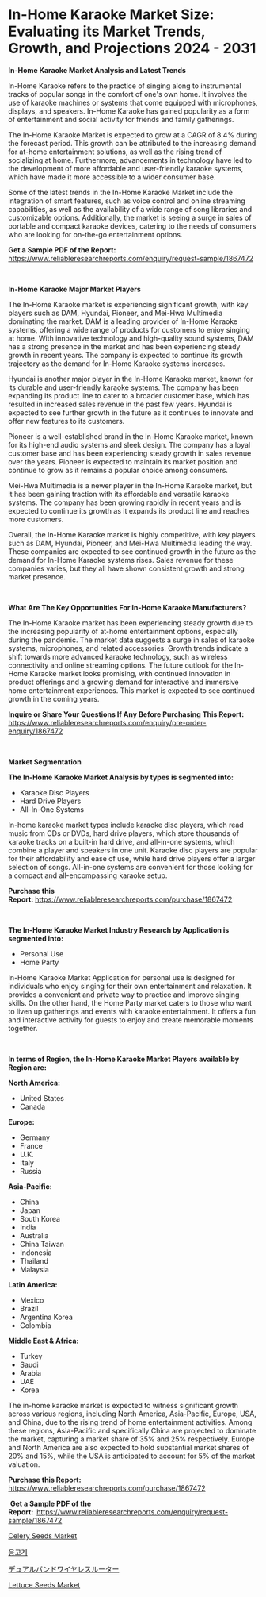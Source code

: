 <p><h1>In-Home Karaoke Market Size: Evaluating its Market Trends, Growth, and Projections 2024 - 2031</h1></p><p><strong>In-Home Karaoke Market Analysis and Latest Trends</strong></p>
<p><p>In-Home Karaoke refers to the practice of singing along to instrumental tracks of popular songs in the comfort of one's own home. It involves the use of karaoke machines or systems that come equipped with microphones, displays, and speakers. In-Home Karaoke has gained popularity as a form of entertainment and social activity for friends and family gatherings.</p><p>The In-Home Karaoke Market is expected to grow at a CAGR of 8.4% during the forecast period. This growth can be attributed to the increasing demand for at-home entertainment solutions, as well as the rising trend of socializing at home. Furthermore, advancements in technology have led to the development of more affordable and user-friendly karaoke systems, which have made it more accessible to a wider consumer base.</p><p>Some of the latest trends in the In-Home Karaoke Market include the integration of smart features, such as voice control and online streaming capabilities, as well as the availability of a wide range of song libraries and customizable options. Additionally, the market is seeing a surge in sales of portable and compact karaoke devices, catering to the needs of consumers who are looking for on-the-go entertainment options.</p></p>
<p><strong>Get a Sample PDF of the Report:&nbsp;</strong> <a href="https://www.reliableresearchreports.com/enquiry/request-sample/1867472">https://www.reliableresearchreports.com/enquiry/request-sample/1867472</a></p>
<p>&nbsp;</p>
<p><strong>In-Home Karaoke Major Market Players</strong></p>
<p><p>The In-Home Karaoke market is experiencing significant growth, with key players such as DAM, Hyundai, Pioneer, and Mei-Hwa Multimedia dominating the market. DAM is a leading provider of In-Home Karaoke systems, offering a wide range of products for customers to enjoy singing at home. With innovative technology and high-quality sound systems, DAM has a strong presence in the market and has been experiencing steady growth in recent years. The company is expected to continue its growth trajectory as the demand for In-Home Karaoke systems increases.</p><p>Hyundai is another major player in the In-Home Karaoke market, known for its durable and user-friendly karaoke systems. The company has been expanding its product line to cater to a broader customer base, which has resulted in increased sales revenue in the past few years. Hyundai is expected to see further growth in the future as it continues to innovate and offer new features to its customers.</p><p>Pioneer is a well-established brand in the In-Home Karaoke market, known for its high-end audio systems and sleek design. The company has a loyal customer base and has been experiencing steady growth in sales revenue over the years. Pioneer is expected to maintain its market position and continue to grow as it remains a popular choice among consumers.</p><p>Mei-Hwa Multimedia is a newer player in the In-Home Karaoke market, but it has been gaining traction with its affordable and versatile karaoke systems. The company has been growing rapidly in recent years and is expected to continue its growth as it expands its product line and reaches more customers.</p><p>Overall, the In-Home Karaoke market is highly competitive, with key players such as DAM, Hyundai, Pioneer, and Mei-Hwa Multimedia leading the way. These companies are expected to see continued growth in the future as the demand for In-Home Karaoke systems rises. Sales revenue for these companies varies, but they all have shown consistent growth and strong market presence.</p></p>
<p>&nbsp;</p>
<p><strong>What Are The Key Opportunities For In-Home Karaoke Manufacturers?</strong></p>
<p><p>The In-Home Karaoke market has been experiencing steady growth due to the increasing popularity of at-home entertainment options, especially during the pandemic. The market data suggests a surge in sales of karaoke systems, microphones, and related accessories. Growth trends indicate a shift towards more advanced karaoke technology, such as wireless connectivity and online streaming options. The future outlook for the In-Home Karaoke market looks promising, with continued innovation in product offerings and a growing demand for interactive and immersive home entertainment experiences. This market is expected to see continued growth in the coming years.</p></p>
<p><strong>Inquire or Share Your Questions If Any Before Purchasing This Report:</strong> <a href="https://www.reliableresearchreports.com/enquiry/pre-order-enquiry/1867472">https://www.reliableresearchreports.com/enquiry/pre-order-enquiry/1867472</a></p>
<p>&nbsp;</p>
<p><strong>Market Segmentation</strong></p>
<p><strong>The In-Home Karaoke Market Analysis by types is segmented into:</strong></p>
<p><ul><li>Karaoke Disc Players</li><li>Hard Drive Players</li><li>All-In-One Systems</li></ul></p>
<p><p>In-home karaoke market types include karaoke disc players, which read music from CDs or DVDs, hard drive players, which store thousands of karaoke tracks on a built-in hard drive, and all-in-one systems, which combine a player and speakers in one unit. Karaoke disc players are popular for their affordability and ease of use, while hard drive players offer a larger selection of songs. All-in-one systems are convenient for those looking for a compact and all-encompassing karaoke setup.</p></p>
<p><strong>Purchase this Report:&nbsp;</strong><a href="https://www.reliableresearchreports.com/purchase/1867472">https://www.reliableresearchreports.com/purchase/1867472</a></p>
<p>&nbsp;</p>
<p><strong>The In-Home Karaoke Market Industry Research by Application is segmented into:</strong></p>
<p><ul><li>Personal Use</li><li>Home Party</li></ul></p>
<p><p>In-Home Karaoke Market Application for personal use is designed for individuals who enjoy singing for their own entertainment and relaxation. It provides a convenient and private way to practice and improve singing skills. On the other hand, the Home Party market caters to those who want to liven up gatherings and events with karaoke entertainment. It offers a fun and interactive activity for guests to enjoy and create memorable moments together.</p></p>
<p>&nbsp;</p>
<p><strong>In terms of Region, the In-Home Karaoke Market Players available by Region are:</strong></p>
<p>
    <p> <strong> North America: </strong>
        <ul>
            <li>United States</li>
            <li>Canada</li>
        </ul>
        </p> 
    <p> <strong> Europe: </strong>
        <ul>
            <li>Germany</li>
            <li>France</li>
            <li>U.K.</li>
            <li>Italy</li>
            <li>Russia</li>
        </ul>
        </p> 
    <p> <strong> Asia-Pacific: </strong>
        <ul>
            <li>China</li>
            <li>Japan</li>
            <li>South Korea</li>
            <li>India</li>
            <li>Australia</li>
            <li>China Taiwan</li>
            <li>Indonesia</li>
            <li>Thailand</li>
            <li>Malaysia</li>
        </ul>
        </p> 
    <p> <strong> Latin America: </strong>
        <ul>
            <li>Mexico</li>
            <li>Brazil</li>
            <li>Argentina Korea</li>
            <li>Colombia</li>
        </ul>
        </p> 
    <p> <strong> Middle East & Africa: </strong>
        <ul>
            <li>Turkey</li>
            <li>Saudi</li>
            <li>Arabia</li>
            <li>UAE</li>
            <li>Korea</li>
        </ul>
    </p>
    </p>
<p><p>The in-home karaoke market is expected to witness significant growth across various regions, including North America, Asia-Pacific, Europe, USA, and China, due to the rising trend of home entertainment activities. Among these regions, Asia-Pacific and specifically China are projected to dominate the market, capturing a market share of 35% and 25% respectively. Europe and North America are also expected to hold substantial market shares of 20% and 15%, while the USA is anticipated to account for 5% of the market valuation.</p></p>
<p><strong>Purchase this Report: </strong><a href="https://www.reliableresearchreports.com/purchase/1867472">https://www.reliableresearchreports.com/purchase/1867472</a></p>
<p>&nbsp;<strong>Get a Sample PDF of the Report:&nbsp;&nbsp;</strong><a href="https://www.reliableresearchreports.com/enquiry/request-sample/1867472">https://www.reliableresearchreports.com/enquiry/request-sample/1867472</a></p>
<p><strong></strong></p>
<p><p><a href="https://issuu.com/reportprime-2/docs/celery-seeds-market-size-2030.pptx">Celery Seeds Market</a></p><p><a href="https://github.com/TrevorKruvalis5678/Market-Research-Report-List-1/blob/main/14893377490.md">응고계</a></p><p><a href="https://medium.com/@elmorunolfsson2023/%E3%83%87%E3%83%A5%E3%82%A2%E3%83%AB%E3%83%90%E3%83%B3%E3%83%89%E3%83%AF%E3%82%A4%E3%83%A4%E3%83%AC%E3%82%B9%E3%83%AB%E3%83%BC%E3%82%BF%E3%83%BC%E5%B8%82%E5%A0%B4%E3%81%AF-%E5%B8%82%E5%A0%B4%E3%82%B7%E3%82%A7%E3%82%A2-%E3%82%B5%E3%82%A4%E3%82%BA-%E3%81%8A%E3%82%88%E3%81%B32031%E5%B9%B4%E3%81%BE%E3%81%A7%E3%81%AE%E4%BA%88%E6%B8%AC%E3%81%AB%E7%84%A6%E7%82%B9%E3%82%92%E5%BD%93%E3%81%A6%E3%81%A6%E3%81%84%E3%81%BE%E3%81%99-800cbff9598f">デュアルバンドワイヤレスルーター</a></p><p><a href="https://issuu.com/reportprime-2/docs/lettuce-seeds-market-size-2030.pptx">Lettuce Seeds Market</a></p></p>